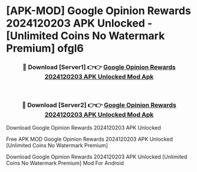 # [APK-MOD] Google Opinion Rewards 2024120203 APK Unlocked - [Unlimited Coins No Watermark Premium] ofgl6



<div align="center">
<h3>🔴 Download [Server1] 👉👉 <a href="https://momento.my/?title=Google_Opinion_Rewards_2024120203_APK_Unlocked">Google Opinion Rewards 2024120203 APK Unlocked Mod Apk</a></h3><br>

<h3>🔴 Download [Server2] 👉👉 <a href="https://momento.my/?title=Google_Opinion_Rewards_2024120203_APK_Unlocked">Google Opinion Rewards 2024120203 APK Unlocked Mod Apk</a></h3>
</div>



Download Google Opinion Rewards 2024120203 APK Unlocked 

Free APK MOD Google Opinion Rewards 2024120203 APK Unlocked [Unlimited Coins No Watermark Premium]

Download Google Opinion Rewards 2024120203 APK Unlocked [Unlimited Coins No Watermark Premium] Mod For Android
